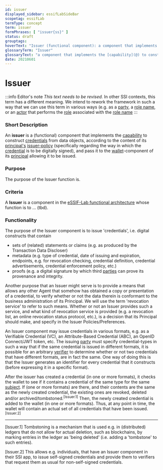 ```yaml
---
id: issuer
displayed_sidebar: essifLabSideBar
scopetag: essifLab
termType: concept
term: issuer
formPhrases: [ "issuer{ss}" ]
status: draft
grouptags:
hoverText: "Issuer (functional component): a component that implements the Capability to construct Credentials from data objects, according to the content of its Principal's Issuer-Policy (specifically regarding the way in which the Credential is to be digitally signed), and pass it to the Wallet-component of its Principal allowing it to be issued."
glossaryTerm: "Issuer"
glossaryText: "a component that implements the [capability](@) to construct [credential](@) from data objects, according to the content of its [principal](@)'s [issuer](@)-Policy (specifically regarding the way in which the [credential](@) is to be digitally signed), and pass it to the [wallet](@)-component of its [principal](@) allowing it to be issued."
date: 20210601
---
```


# Issuer

:::info Editor's note
*This text needs to be revised.*
In other SSI contexts, this term has a different meaning. We intend to rework the framework in such a way that we can use this term in various ways (e.g. as a [party](@), a [role name](@), or an [actor](@) that performs the [role](@) associated with the [role name](@)
:::

### Short Description

An **issuer** is a (functional) component that implements the [capability](@) to construct [credentials](@) from data objects, according to the content of its [principal's](@) [issuer-policy](@) (specifically regarding the way in which the [credential](@) is to be digitally signed), and pass it to the [wallet](@)-component of its [principal](@) allowing it to be issued.

### Purpose

The purpose of the Issuer function is.

### Criteria

A **Issuer** is a component in the [eSSIF-Lab functional architecture](../essifLab-fw-conceptual-architecture-framework) whose function is to ... (tbd).

### Functionality

The purpose of the Issuer component is to issue 'credentials', i.e. digital constructs that contain

-   sets of (related) statements or claims (e.g. as produced by the Transaction Data Discloser)
-   metadata (e.g. type of credential, date of issuing and expiration, endpoints, e.g. for revocation checking, credential definition, credential advertisements, credential enforcement policy, etc.)
-   proofs (e.g. a digital signature by which third [parties](@) can prove its provenance and integrity.

Another purpose that an Issuer might serve is to provide a means that allows any other Agent that somehow has obtained a copy or presentation of a credential, to verify whether or not the data therein is conformant to the business administration of its Principal. We will use the term 'revocation service' to refer to such means. Whether or not an Issuer provides such a service, and what kind of revocation service is provided (e.g. a revocation list, an online revocation status protocol, etc.), is a decision that its Principal should make, and specify in the Issuer Policies/Preferences.

An Issuer component may issue credentials in various formats, e.g. as a Verifiable Credential (VC), an Attribute-Based Credential (ABC), an OpenID Connect/JWT token, etc. The issuing [party](@) must specify credential-types in such a way that if the same credential is issued in different formats, it is possible for an arbitrary [verifier](@) to determine whether or not two credentials that have different formats, are in fact the same. One way of doing this is that the Issuer generates an identifier for every credential that it constructs (before expressing it in a specific format).

After the issuer has created a credential (in one or more formats), it checks the wallet to see if it contains a credential of the same type for the same [subject](@). If (one or more formats) are there, and their contents are the same as the newly created credential, the existing ones are revoked, deleted and/or archived/tombstoned.<sup>[Issuer.1]</sup> Then, the newly created credential is added to the wallet (in one or more formats). Thus, at any point in time, the wallet will contain an actual set of all credentials that have been issued.<sup>[Issuer.2]</sup>

-----

[Issuer.1] Tombstoning is a mechanism that is used e.g. in (distributed) ledgers that do not allow for actual deletion, such as blockchains, by marking entries in the ledger as 'being deleted' (i.e. adding a 'tombstone' to such entries).

[Issuer.2] This allows e.g. individuals, that have an Issuer component in their SSI app, to issue self-signed credentials and provide them to verifiers that request them as usual for non-self-signed credentials.
